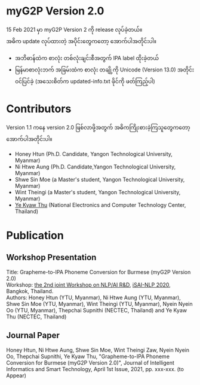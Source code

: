 # myG2P Version 2.0

15 Feb 2021 မှာ myG2P Version 2 ကို release လုပ်ခဲ့တယ်။  
အဓိက update လုပ်ထားတဲ့ အပိုင်းတွေကတော့ အောက်ပါအတိုင်းပါ။  

- အဘိဓာန်ထဲက စာလုံး တစ်လုံးချင်းစီအတွက် IPA label ထိုးခဲ့တယ်
- မြန်မာစာလုံးဘက် အခြမ်းထဲက စာလုံး တချို့ကို Unicode (Version 13.0) အတိုင်းဝင်ပြင်ခဲ့
  (အသေးစိတ်က updated-info.txt ဖိုင်ကို ဖတ်ကြည့်ပါ)  
  
# Contributors 

Version 1.1 ကနေ version 2.0 ဖြစ်လာဖို့အတွက် အဓိကကြိုးစားခဲ့ကြသူတွေကတော့ အောက်ပါအတိုင်းပါ။  

- Honey Htun (Ph.D. Candidate, Yangon Technological University, Myanmar)
- Ni Htwe Aung (Ph.D. Candidate,Yangon Technological University, Myanmar)
- Shwe Sin Moe (a Master's student, Yangon Technological University, Myanmar)
- Wint Theingi (a Master's student, Yangon Technological University, Myanmar)
- [Ye Kyaw Thu](https://sites.google.com/site/yekyawthunlp/) (National Electronics and Computer Technology Center, Thailand)

# Publication

## Workshop Presentation

Title: Grapheme-to-IPA Phoneme Conversion for Burmese (myG2P Version 2.0)  
Workshop: [the 2nd joint Workshop on NLP/AI R&D](https://isai-nlp-aiot2020.aiat.or.th/the-2nd-joint-myanmar-thai-nlp-ai-rd-workshop/), [iSAI-NLP 2020](https://isai-nlp-aiot2020.aiat.or.th/), Bangkok, Thailand.  
Authors: Honey Htun (YTU, Myanmar), Ni Htwe Aung (YTU, Myanmar), Shwe Sin Moe (YTU, Myanmar), Wint Theingi (YTU, Myanmar), Nyein Nyein Oo (YTU, Myanmar), Thepchai Supnithi (NECTEC, Thailand) and Ye Kyaw Thu (NECTEC, Thailand)  

## Journal Paper

Honey Htun, Ni Htwe Aung, Shwe Sin Moe, Wint Theingi Zaw, Nyein Nyein Oo, Thepchai Supnithi, Ye Kyaw Thu, "Grapheme-to-IPA Phoneme Conversion for Burmese (myG2P Version 2.0)", Journal of Intelligent Informatics and Smart Technology, April 1st Issue, 2021, pp. xxx-xxx. (to Appear)  





